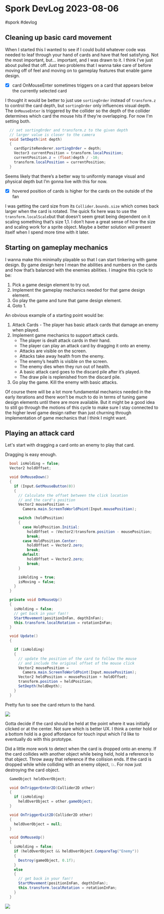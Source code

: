 # Spork DevLog 2023-08-06
#spork #devlog

## Cleaning up basic card movement
When I started this I wanted to see if I could build whatever code was needed to leaf through your hand of cards and have that feel satisfying. Not the most important, but... important, and I was drawn to it. I think I've just about pulled that off. Just two problems that I wanna take care of before moving off of feel and moving on to gameplay features that enable game design.

- [x] card OnMouseEnter sometimes triggers on a card that appears below the currently selected card

I thought it would be better to just use `sortingOrder` instead of `transform.z` to control the card depth, but `sortingOrder` only influences visual depth. The `OnMouseEnter` is triggered by the collider so the depth of the collider determines which card the mouse hits if they're overlapping. For now I'm setting both.

``` cs
  // set sortingOrder and transform.z to the given depth
  // larger value is closer to the camera
  void SetDepth(int depth)
  {
    cardSpriteRenderer.sortingOrder = depth;
    Vector3 currentPosition = transform.localPosition;
    currentPosition.z = (float)depth / -10;
    transform.localPosition = currentPosition;
  }
````

Seems likely that there’s a better way to uniformly manage visual and physical depth but I’m gonna live with this for now.

- [x] hovered position of cards is higher for the cards on the outside of the fan

I was getting the card size from its `Collider.bounds.size` which comes back larger when the card is rotated. The quick fix here was to use the `transform.localScale`but that doesn’t seem great being dependent on it scaling something that’s size 1,1. I don’t have a great sense of how the size and scaling work for a sprite object. Maybe a better solution will present itself when I spend more time with it later.
## Starting on gameplay mechanics
I wanna make this minimally playable so that I can start tinkering with game design. By game design here I mean the abilities and numbers on the cards and how that’s balanced with the enemies abilities. I imagine this cycle to be:
1. Pick a game design element to try out.
2. Implement the gameplay mechanics needed for that game design element.
3. Go play the game and tune that game design element.
4. Goto 1.

An obvious example of a starting point would be:
1. Attack Cards - The player has basic attack cards that damage an enemy when played.
2. Implement game mechanics to support attack cards.
   * The player is dealt attack cards in their hand.
   * The player can play an attack card by dragging it onto an enemy.
   * Attacks are visible on the screen.
   * Attacks take away health from the enemy.
   * The enemy’s health is visible on the screen.
   * The enemy dies when they run out of health.
   * A basic attack card goes to the discard pile after it’s played.
   * The draw pile is replenished from the discard pile.
3. Go play the game. Kill the enemy with basic attacks.

Of course there will be a lot more fundamental mechanics needed in the early iterations and there won’t be much to do in terms of tuning game design elements until there are more available. But it might be a good idea to still go through the motions of this cycle to make sure I stay connected to the higher level game design rather than just churning through implementation of game mechanics that I think I might want.

## Playing an attack card
Let's start with dragging a card onto an enemy to play that card. 

Dragging is easy enough.
``` cs
  bool isHolding = false;
  Vector2 holdOffset;

  void OnMouseDown()
  {
    if (Input.GetMouseButton(0))
    {
      // Calculate the offset between the click location
      // and the card's position
      Vector2 mousePosition =
        Camera.main.ScreenToWorldPoint(Input.mousePosition);

      switch (holdPosition)
      {
        case HoldPosition.Initial:
          holdOffset = (Vector2)transform.position - mousePosition;
          break;
        case HoldPosition.Center:
          holdOffset = Vector2.zero;
          break;
        default:
          holdOffset = Vector2.zero;
          break;
      }

      isHolding = true;
      isMoving = false;
    }
  }

  private void OnMouseUp()
  {
    isHolding = false;
    // get back in your fan!!
    StartMovement(positionInFan, depthInFan);
    this.transform.localRotation = rotationInFan;
  }

  void Update()
  {

    if (isHolding)
    {
      // update the position of the card to follow the mouse
      // and include the original offset of the mouse click
      Vector2 mousePosition =
        Camera.main.ScreenToWorldPoint(Input.mousePosition);
      Vector2 heldPosition = mousePosition + holdOffset;
      transform.position = heldPosition;
      SetDepth(holdDepth);
    }
  }
```

Pretty fun to see the card return to the hand.

![](Spork%20DevLog%202023-08-06/CleanShot%202023-08-06%20at%2017.38.04.gif)<!-- {"width":739} -->

Gotta decide if the card should be held at the point where it was initially clicked or at the center. Not sure which is better UX. I think a center hold or a bottom hold is a good affordance for touch input which I'd like to eventually do with this prototype.

Did a little more work to detect when the card is dropped onto an enemy. If the card collides with another object while being held, hold a reference to that object. Throw away that reference if the collision ends. If the card is dropped while while colliding with an enemy object, 💥. For now just destroying the card object.

```cs
  GameObject heldOverObject;

  void OnTriggerEnter2D(Collider2D other)
  {
    if (isHolding)
      heldOverObject = other.gameObject;
  }

  void OnTriggerExit2D(Collider2D other)
  {
    heldOverObject = null;
  }

  void OnMouseUp()
  {
    isHolding = false;
    if (heldOverObject && heldOverObject.CompareTag("Enemy"))
    {
      Destroy(gameObject, 0.1f);
    }
    else
    {
      // get back in your fan!!
      StartMovement(positionInFan, depthInFan);
      this.transform.localRotation = rotationInFan;
    }
  }
```

![](Spork%20DevLog%202023-08-06/CleanShot%202023-08-06%20at%2023.54.35.gif)<!-- {"width":738} -->

